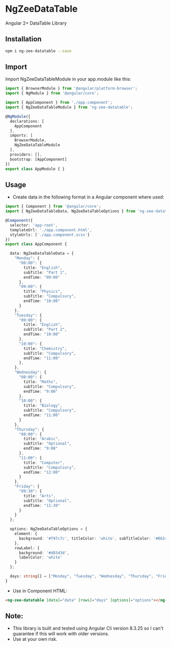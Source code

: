 # NgZeeDataTable

Angular 2+ DataTable Library

## Installation
```bash
npm i ng-zee-datatable --save
```

## Import
Import NgZeeDataTableModule in your app.module like this:

```typescript
import { BrowserModule } from '@angular/platform-browser';
import { NgModule } from '@angular/core';

import { AppComponent } from './app.component';
import { NgZeeDataTableModule } from 'ng-zee-datatable';

@NgModule({
  declarations: [
    AppComponent
  ],
  imports: [
    BrowserModule,
    NgZeeDataTableModule
  ],
  providers: [],
  bootstrap: [AppComponent]
})
export class AppModule { }
```

## Usage

* Create data in the following format in a Angular component where used:

```typescript
import { Component } from '@angular/core';
import { NgZeeDataTableData, NgZeeDataTableOptions } from 'ng-zee-datatable';

@Component({
  selector: 'app-root',
  templateUrl: './app.component.html',
  styleUrls: ['./app.component.scss']
})
export class AppComponent {

  data: NgZeeDataTableData = {
    "Monday": {
      "08:00": {
        title: "English",
        subTitle: "Part 1",
        endTime: "09:00"
      },
      "09:00": {
        title: "Physics",
        subTitle: "Compulsory",
        endTime: "10:00"
      }
    },
    "Tuesday": {
      "09:00": {
        title: "English",
        subTitle: "Part 2",
        endTime: "10:00"
      },
      "10:00": {
        title: "Chemistry",
        subTitle: "Compulsory",
        endTime: "11:00"
      },
    },
    "Wednesday": {
      "08:00": {
        title: "Maths",
        subTitle: "Compulsory",
        endTime: "9:00"
      },
      "10:00": {
        title: "Biology",
        subTitle: "Compulsory",
        endTime: "11:00"
      }
    },
    "Thursday": {
      "08:00": {
        title: "Arabic",
        subTitle: "Optional",
        endTime: "9:00"
      },
      "11:00": {
        title: "Computer",
        subTitle: "Compulsory",
        endTime: "12:00"
      }
    },
    "Friday": {
      "09:30": {
        title: "Arts",
        subTitle: "Optional",
        endTime: "11:30"
      }
    }
  };

  options: NgZeeDataTableOptions = {
    element: {
      background: '#f97c7c', titleColor: 'white', subTitleColor: '#862424'
    },
    rowLabel: {
      background: '#d83d3d',
      labelColor: 'white'
    }
  };

  days: string[] = ["Monday", "Tuesday", "Wednesday", "Thursday", "Friday"];
}

```

* Use in Component HTML:
```html
<ng-zee-datatable [data]="data" [rows]="days" [options]="options"></ng-zee-datatable>
```

## Note:
* This library is built and tested using Angular Cli version 8.3.25 so I can't guarantee if this will work with older versions.
* Use at your own risk.
